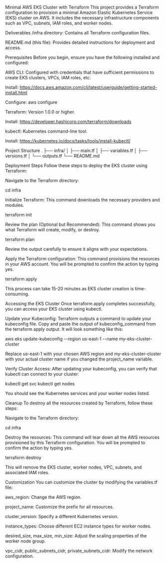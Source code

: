 Minimal AWS EKS Cluster with Terraform
This project provides a Terraform configuration to provision a minimal Amazon Elastic Kubernetes Service (EKS) cluster on AWS. It includes the necessary infrastructure components such as VPC, subnets, IAM roles, and worker nodes.

Deliverables
/infra directory: Contains all Terraform configuration files.

README.md (this file): Provides detailed instructions for deployment and access.

Prerequisites
Before you begin, ensure you have the following installed and configured:

AWS CLI: Configured with credentials that have sufficient permissions to create EKS clusters, VPCs, IAM roles, etc.

Install: https://docs.aws.amazon.com/cli/latest/userguide/getting-started-install.html

Configure: aws configure

Terraform: Version 1.0.0 or higher.

Install: https://developer.hashicorp.com/terraform/downloads

kubectl: Kubernetes command-line tool.

Install: https://kubernetes.io/docs/tasks/tools/install-kubectl/

Project Structure
.
├── infra/
│   ├── main.tf
│   ├── variables.tf
│   ├── versions.tf
│   └── outputs.tf
└── README.md

Deployment Steps
Follow these steps to deploy the EKS cluster using Terraform:

Navigate to the Terraform directory:

cd infra

Initialize Terraform:
This command downloads the necessary providers and modules.

terraform init

Review the plan (Optional but Recommended):
This command shows you what Terraform will create, modify, or destroy.

terraform plan

Review the output carefully to ensure it aligns with your expectations.

Apply the Terraform configuration:
This command provisions the resources in your AWS account. You will be prompted to confirm the action by typing yes.

terraform apply

This process can take 15-20 minutes as EKS cluster creation is time-consuming.

Accessing the EKS Cluster
Once terraform apply completes successfully, you can access your EKS cluster using kubectl.

Update your Kubeconfig:
Terraform outputs a command to update your kubeconfig file. Copy and paste the output of kubeconfig_command from the terraform apply output. It will look something like this:

aws eks update-kubeconfig --region us-east-1 --name my-eks-cluster-cluster

Replace us-east-1 with your chosen AWS region and my-eks-cluster-cluster with your actual cluster name if you changed the project_name variable.

Verify Cluster Access:
After updating your kubeconfig, you can verify that kubectl can connect to your cluster:

kubectl get svc
kubectl get nodes

You should see the Kubernetes services and your worker nodes listed.

Cleanup
To destroy all the resources created by Terraform, follow these steps:

Navigate to the Terraform directory:

cd infra

Destroy the resources:
This command will tear down all the AWS resources provisioned by this Terraform configuration. You will be prompted to confirm the action by typing yes.

terraform destroy

This will remove the EKS cluster, worker nodes, VPC, subnets, and associated IAM roles.

Customization
You can customize the cluster by modifying the variables.tf file:

aws_region: Change the AWS region.

project_name: Customize the prefix for all resources.

cluster_version: Specify a different Kubernetes version.

instance_types: Choose different EC2 instance types for worker nodes.

desired_size, max_size, min_size: Adjust the scaling properties of the worker node group.

vpc_cidr, public_subnets_cidr, private_subnets_cidr: Modify the network configuration.
